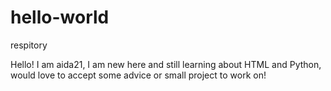 # hello-world
respitory

Hello!
I am aida21, I am new here and still learning about HTML and Python, would love to accept some advice or small project to work on!
